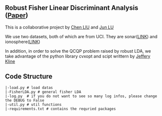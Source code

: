 ## Robust Fisher Linear Discriminant Analysis (<a href="https://stanford.edu/~boyd/papers/pdf/robust_FDA.pdf">Paper</a>)

This is a collaborative project by [Chen LIU](http://liuchen1993.cn/HomePage/home.html) and [Jun LU](http://lujunzju.github.io/)

We use two datasets, both of which are from UCI. They are sonar(<a href="https://archive.ics.uci.edu/ml/machine-learning-databases/undocumented/connectionist-bench/sonar/sonar.all-data">LINK</a>) and ionosphere(<a href="https://archive.ics.uci.edu/ml/machine-learning-databases/ionosphere/ionosphere.data">LINK</a>)

In addition, in order to solve the QCQP problem raised by robust LDA, we take advantage of the python library cvxopt and scipt writtern by <a href="http://pages.cs.wisc.edu/~kline/qcqp/qcqprel_py">Jeffery Kline</a>

## Code Structure
```
|-load.py # load datas
|-FisherLDA.py # general fisher LDA
|-log.py  # if you do not want to see so many log infos, please change the DEBUG to False
|-util.py # util functions
|-requirements.txt # contains the requried packages
```
